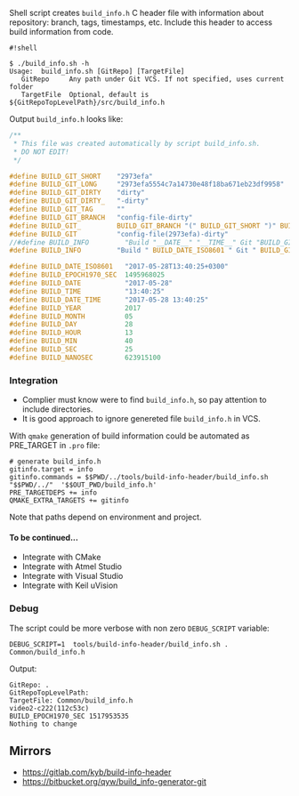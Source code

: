 Shell script creates `build_info.h` C header file with information about repository: branch, tags, timestamps, etc.
Include this header to access build information from code.

```
#!shell

$ ./build_info.sh -h
Usage:  build_info.sh [GitRepo] [TargetFile]
   GitRepo     Any path under Git VCS. If not specified, uses current folder
   TargetFile  Optional, default is ${GitRepoTopLevelPath}/src/build_info.h

```


Output `build_info.h` looks like:

```C
/**
 * This file was created automatically by script build_info.sh.
 * DO NOT EDIT! 
 */

#define BUILD_GIT_SHORT    "2973efa"
#define BUILD_GIT_LONG     "2973efa5554c7a14730e48f18ba671eb23df9958"
#define BUILD_GIT_DIRTY    "dirty"
#define BUILD_GIT_DIRTY_   "-dirty"
#define BUILD_GIT_TAG      ""
#define BUILD_GIT_BRANCH   "config-file-dirty"
#define BUILD_GIT_         BUILD_GIT_BRANCH "(" BUILD_GIT_SHORT ")" BUILD_GIT_DIRTY_
#define BUILD_GIT          "config-file(2973efa)-dirty"
//#define BUILD_INFO         "Build "__DATE__" "__TIME__" Git "BUILD_GIT
#define BUILD_INFO         "Build " BUILD_DATE_ISO8601 " Git " BUILD_GIT

#define BUILD_DATE_ISO8601   "2017-05-28T13:40:25+0300"
#define BUILD_EPOCH1970_SEC  1495968025 
#define BUILD_DATE           "2017-05-28"
#define BUILD_TIME           "13:40:25"
#define BUILD_DATE_TIME      "2017-05-28 13:40:25"
#define BUILD_YEAR           2017
#define BUILD_MONTH          05
#define BUILD_DAY            28
#define BUILD_HOUR           13
#define BUILD_MIN            40
#define BUILD_SEC            25
#define BUILD_NANOSEC        623915100

```


### Integration
* Complier must know were to find `build_info.h`, so pay attention to include directories.
* It is good approach to ignore genereted file `build_info.h` in VCS.

With `qmake` generation of build information could be automated as PRE_TARGET in `.pro` file:
```
# generate build_info.h
gitinfo.target = info
gitinfo.commands = $$PWD/../tools/build-info-header/build_info.sh  "$$PWD/../"  '$$OUT_PWD/build_info.h'
PRE_TARGETDEPS += info
QMAKE_EXTRA_TARGETS += gitinfo
```
Note that paths depend on environment and project.

#### To be continued...
* Integrate with CMake
* Integrate with Atmel Studio
* Integrate with Visual Studio
* Integrate with Keil uVision


### Debug
The script could be more verbose with non zero `DEBUG_SCRIPT` variable:
```
DEBUG_SCRIPT=1  tools/build-info-header/build_info.sh . Common/build_info.h
```
Output:
```
GitRepo: .
GitRepoTopLevelPath:
TargetFile: Common/build_info.h
video2-c222(112c53c)
BUILD_EPOCH1970_SEC 1517953535
Nothing to change
```


## Mirrors
* https://gitlab.com/kyb/build-info-header
* https://bitbucket.org/qyw/build_info-generator-git

